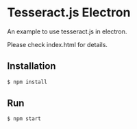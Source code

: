 Tesseract.js Electron
=====================

An example to use tesseract.js in electron.

Please check index.html for details.

## Installation

```bash
$ npm install
```

## Run

```bash
$ npm start
```
